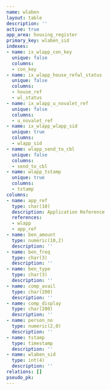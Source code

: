 ```yaml
---
name: wlaben
layout: table
description: ''
active: true
app_area: housing_register
primary_key: wlaben_sid
indexes:
- name: ix_wlapp_con_key
  unique: false
  columns:
  - con_key
- name: ix_wlapp_house_refwl_status
  unique: false
  columns:
  - house_ref
  - wl_status
- name: ix_wlapp_u_novalet_ref
  unique: false
  columns:
  - u_novalet_ref
- name: ix_wlapp_wlapp_sid
  unique: true
  columns:
  - wlapp_sid
- name: wlapp_send_to_cbl
  unique: false
  columns:
  - send_to_cbl
- name: wlapp_tstamp
  unique: true
  columns:
  - tstamp
columns:
- name: app_ref
  type: char(10)
  description: Application Reference
  references:
  - wlapp
  - app_ref
- name: ben_amount
  type: numeric(10,2)
  description: ''
- name: ben_freq
  type: char(3)
  description: ''
- name: ben_type
  type: char(3)
  description: ''
- name: comp_avail
  type: char(200)
  description: ''
- name: comp_display
  type: char(200)
  description: ''
- name: person_no
  type: numeric(2,0)
  description: ''
- name: tstamp
  type: timestamp
  description: ''
- name: wlaben_sid
  type: int(4)
  description: ''
relations: []
pseudo_pk: 
---
```



